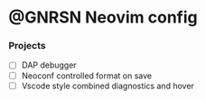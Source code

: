 # @GNRSN Neovim config

### Projects

- [ ] DAP debugger
- [ ] Neoconf controlled format on save
- [ ] Vscode style combined diagnostics and hover
